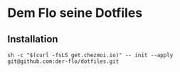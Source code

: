 # Dem Flo seine Dotfiles

## Installation

```
sh -c "$(curl -fsLS get.chezmoi.io)" -- init --apply git@github.com:der-flo/dotfiles.git
```
